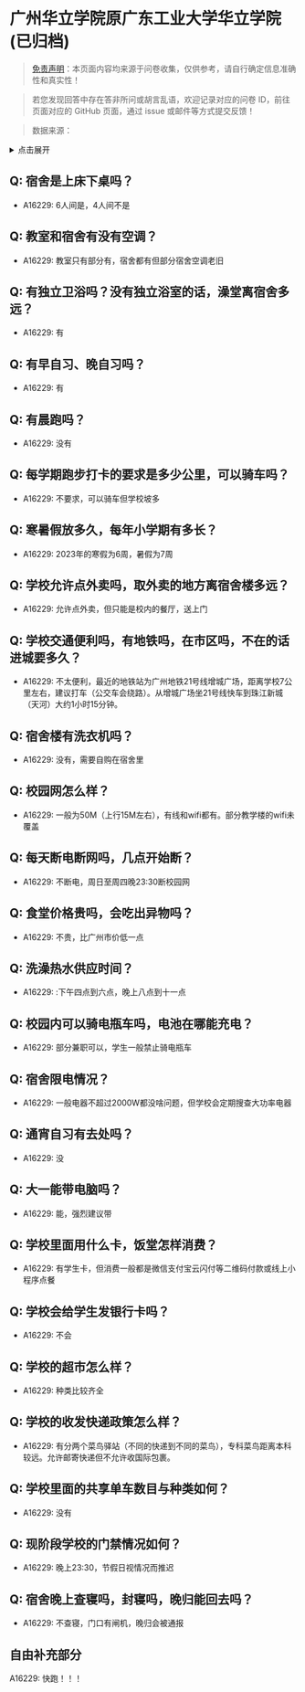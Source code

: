 # 广州华立学院原广东工业大学华立学院 (已归档)

> [免责声明](https://colleges.chat/#_3)：本页面内容均来源于问卷收集，仅供参考，请自行确定信息准确性和真实性！

> 若您发现回答中存在答非所问或胡言乱语，欢迎记录对应的问卷 ID，前往页面对应的 GitHub 页面，通过 issue 或邮件等方式提交反馈！

> 数据来源：

<details><summary>点击展开</summary>
<ul>
<li>A16229: 匿名 (2022 年 10 月)</li>
</ul>
</details>

## Q: 宿舍是上床下桌吗？

- A16229: 6人间是，4人间不是

## Q: 教室和宿舍有没有空调？

- A16229: 教室只有部分有，宿舍都有但部分宿舍空调老旧

## Q: 有独立卫浴吗？没有独立浴室的话，澡堂离宿舍多远？

- A16229: 有

## Q: 有早自习、晚自习吗？

- A16229: 有

## Q: 有晨跑吗？

- A16229: 没有

## Q: 每学期跑步打卡的要求是多少公里，可以骑车吗？

- A16229: 不要求，可以骑车但学校坡多

## Q: 寒暑假放多久，每年小学期有多长？

- A16229: 2023年的寒假为6周，暑假为7周

## Q: 学校允许点外卖吗，取外卖的地方离宿舍楼多远？

- A16229: 允许点外卖，但只能是校内的餐厅，送上门

## Q: 学校交通便利吗，有地铁吗，在市区吗，不在的话进城要多久？

- A16229: 不太便利，最近的地铁站为广州地铁21号线增城广场，距离学校7公里左右，建议打车（公交车会绕路）。从增城广场坐21号线快车到珠江新城（天河）大约1小时15分钟。

## Q: 宿舍楼有洗衣机吗？

- A16229: 没有，需要自购在宿舍里

## Q: 校园网怎么样？

- A16229: 一般为50M（上行15M左右），有线和wifi都有。部分教学楼的wifi未覆盖

## Q: 每天断电断网吗，几点开始断？

- A16229: 不断电，周日至周四晚23:30断校园网

## Q: 食堂价格贵吗，会吃出异物吗？

- A16229: 不贵，比广州市价低一点

## Q: 洗澡热水供应时间？

- A16229: :下午四点到六点，晚上八点到十一点

## Q: 校园内可以骑电瓶车吗，电池在哪能充电？

- A16229: 部分兼职可以，学生一般禁止骑电瓶车

## Q: 宿舍限电情况？

- A16229: 一般电器不超过2000W都没啥问题，但学校会定期搜查大功率电器

## Q: 通宵自习有去处吗？

- A16229: 没

## Q: 大一能带电脑吗？

- A16229: 能，强烈建议带

## Q: 学校里面用什么卡，饭堂怎样消费？

- A16229: 有学生卡，但消费一般都是微信支付宝云闪付等二维码付款或线上小程序点餐

## Q: 学校会给学生发银行卡吗？

- A16229: 不会

## Q: 学校的超市怎么样？

- A16229: 种类比较齐全

## Q: 学校的收发快递政策怎么样？

- A16229: 有分两个菜鸟驿站（不同的快递到不同的菜鸟），专科菜鸟距离本科较远。允许邮寄快递但不允许收国际包裹。

## Q: 学校里面的共享单车数目与种类如何？

- A16229: 没有

## Q: 现阶段学校的门禁情况如何？

- A16229: 晚上23:30，节假日视情况而推迟

## Q: 宿舍晚上查寝吗，封寝吗，晚归能回去吗？

- A16229: 不查寝，门口有闸机，晚归会被通报

## 自由补充部分

A16229: 快跑！！！